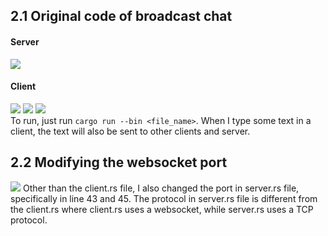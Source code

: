 ## 2.1 Original code of broadcast chat
#### Server
![](https://media.discordapp.net/attachments/1054028087551078452/1237674682203897866/image.png?ex=663c81df&is=663b305f&hm=fe9066287a23735703d9751a2558c3cf86e6ca094c374dcc023957fe0dbf5894&=&format=webp&quality=lossless&width=1021&height=322)
#### Client
![](https://media.discordapp.net/attachments/1054028087551078452/1237674741700104253/image.png?ex=663c81ed&is=663b306d&hm=7ab421bf7d67e2178096c6ab3714093eaa173412f4ad967ddd373b520f63ca03&=&format=webp&quality=lossless&width=973&height=242)
![](https://media.discordapp.net/attachments/1054028087551078452/1237674765901234240/image.png?ex=663c81f3&is=663b3073&hm=39206b4b596b2227cb0c0d53b6965335559ca2c6ac4f7d06e5a648122ca43ce9&=&format=webp&quality=lossless&width=988&height=278)
![](https://media.discordapp.net/attachments/1054028087551078452/1237674795806752818/image.png?ex=663c81fa&is=663b307a&hm=8e05c102731bcfe250713dce51a0f1452a1c38826ad5bc198c2cb3192c5dee79&=&format=webp&quality=lossless&width=972&height=285)
<br>
To run, just run `cargo run --bin <file_name>`. When I type some text in a client, the text will also be sent to other clients and server.

## 2.2 Modifying the websocket port
![](https://media.discordapp.net/attachments/1054028087551078452/1237680441436274698/image.png?ex=663c873c&is=663b35bc&hm=fea3c1f7b1d6480b6d9833206d0d814ee1df8fd9005134c1a2fc814814723994&=&format=webp&quality=lossless&width=1176&height=226)
Other than the client.rs file, I also changed the port in server.rs file, specifically in line 43 and 45. The protocol in server.rs file is different from the client.rs where client.rs uses a websocket, while server.rs uses a TCP protocol.